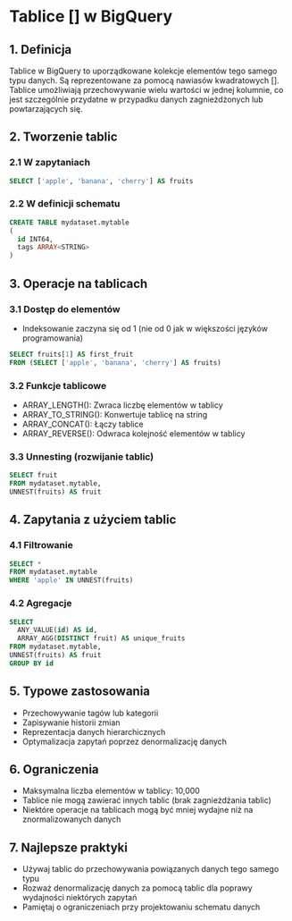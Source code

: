 # Tablice [] w BigQuery

## 1. Definicja

Tablice w BigQuery to uporządkowane kolekcje elementów tego samego typu danych. Są reprezentowane za pomocą nawiasów kwadratowych []. Tablice umożliwiają przechowywanie wielu wartości w jednej kolumnie, co jest szczególnie przydatne w przypadku danych zagnieżdżonych lub powtarzających się.

## 2. Tworzenie tablic

### 2.1 W zapytaniach

```sql
SELECT ['apple', 'banana', 'cherry'] AS fruits
```

### 2.2 W definicji schematu

```sql
CREATE TABLE mydataset.mytable
(
  id INT64,
  tags ARRAY<STRING>
)
```

## 3. Operacje na tablicach

### 3.1 Dostęp do elementów

- Indeksowanie zaczyna się od 1 (nie od 0 jak w większości języków programowania)

```sql
SELECT fruits[1] AS first_fruit
FROM (SELECT ['apple', 'banana', 'cherry'] AS fruits)
```

### 3.2 Funkcje tablicowe

- ARRAY_LENGTH(): Zwraca liczbę elementów w tablicy
- ARRAY_TO_STRING(): Konwertuje tablicę na string
- ARRAY_CONCAT(): Łączy tablice
- ARRAY_REVERSE(): Odwraca kolejność elementów w tablicy

### 3.3 Unnesting (rozwijanie tablic)

```sql
SELECT fruit
FROM mydataset.mytable,
UNNEST(fruits) AS fruit
```

## 4. Zapytania z użyciem tablic

### 4.1 Filtrowanie

```sql
SELECT *
FROM mydataset.mytable
WHERE 'apple' IN UNNEST(fruits)
```

### 4.2 Agregacje

```sql
SELECT 
  ANY_VALUE(id) AS id,
  ARRAY_AGG(DISTINCT fruit) AS unique_fruits
FROM mydataset.mytable,
UNNEST(fruits) AS fruit
GROUP BY id
```

## 5. Typowe zastosowania

- Przechowywanie tagów lub kategorii
- Zapisywanie historii zmian
- Reprezentacja danych hierarchicznych
- Optymalizacja zapytań poprzez denormalizację danych

## 6. Ograniczenia

- Maksymalna liczba elementów w tablicy: 10,000
- Tablice nie mogą zawierać innych tablic (brak zagnieżdżania tablic)
- Niektóre operacje na tablicach mogą być mniej wydajne niż na znormalizowanych danych

## 7. Najlepsze praktyki

- Używaj tablic do przechowywania powiązanych danych tego samego typu
- Rozważ denormalizację danych za pomocą tablic dla poprawy wydajności niektórych zapytań
- Pamiętaj o ograniczeniach przy projektowaniu schematu danych
